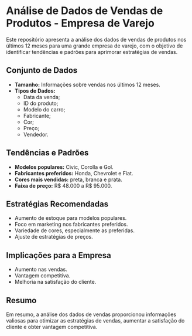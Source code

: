 # Análise de Dados de Vendas de Produtos - Empresa de Varejo

Este repositório apresenta a análise dos dados de vendas de produtos nos últimos 12 meses para uma grande empresa de varejo, com o objetivo de identificar tendências e padrões para aprimorar estratégias de vendas.

## Conjunto de Dados

- **Tamanho:** Informações sobre vendas nos últimos 12 meses.
- **Tipos de Dados:**
  - Data da venda;
  - ID do produto;
  - Modelo do carro;
  - Fabricante;
  - Cor;
  - Preço;
  - Vendedor.

## Tendências e Padrões

- **Modelos populares:** Civic, Corolla e Gol.
- **Fabricantes preferidos:** Honda, Chevrolet e Fiat.
- **Cores mais vendidas:** preta, branca e prata.
- **Faixa de preço:** R$ 48.000 a R$ 95.000.

## Estratégias Recomendadas

- Aumento de estoque para modelos populares.
- Foco em marketing nos fabricantes preferidos.
- Variedade de cores, especialmente as preferidas.
- Ajuste de estratégias de preços.

## Implicações para a Empresa

- Aumento nas vendas.
- Vantagem competitiva.
- Melhoria na satisfação do cliente.

## Resumo

Em resumo, a análise dos dados de vendas proporcionou informações valiosas para otimizar as estratégias de vendas, aumentar a satisfação do cliente e obter vantagem competitiva.
